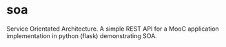 # soa

Service Orientated Architecture. A simple REST API for a MooC application implementation in python (flask) demonstrating SOA.
